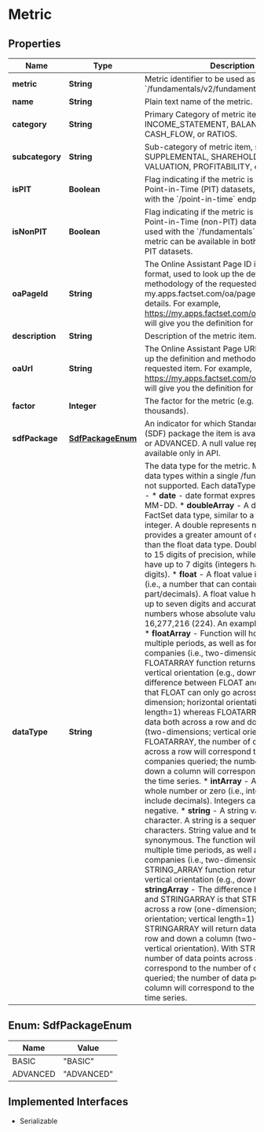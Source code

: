

# Metric


## Properties

Name | Type | Description | Notes
------------ | ------------- | ------------- | -------------
**metric** | **String** | Metric identifier to be used as &#x60;metrics&#x60; input in &#x60;/fundamentals/v2/fundamentals&#x60; endpoint. |  [optional]
**name** | **String** | Plain text name of the metric. |  [optional]
**category** | **String** | Primary Category of metric item, such as, INCOME_STATEMENT, BALANCE_SHEET, CASH_FLOW, or RATIOS. |  [optional]
**subcategory** | **String** | Sub-category of metric item, such as ASSETS, SUPPLEMENTAL, SHAREHOLDERS_EQUITY, VALUATION, PROFITABILITY, etc. |  [optional]
**isPIT** | **Boolean** | Flag indicating if the metric is available in Point-in-Time (PIT) datasets, and can be used with the &#x60;/point-in-time&#x60; endpoint. |  [optional]
**isNonPIT** | **Boolean** | Flag indicating if the metric is available in non-Point-in-Time (non-PIT) datasets, and can be used with the &#x60;/fundamentals&#x60; endpoint. A metric can be available in both PIT and non-PIT datasets. |  [optional]
**oaPageId** | **String** | The Online Assistant Page ID in D***** format, used to look up the definition and methodology of the requested item. Visit my.apps.factset.com/oa/pages/[D*****] for details. For example, https://my.apps.factset.com/oa/pages/D10585 will give you the definition for FF_SALES. |  [optional]
**description** | **String** | Description of the metric item. |  [optional]
**oaUrl** | **String** | The Online Assistant Page URL, is used to look up the definition and methodology of the requested item. For example, https://my.apps.factset.com/oa/pages/D10585 will give you the definition for FF_SALES. |  [optional]
**factor** | **Integer** | The factor for the metric (e.g. 1000 &#x3D; thousands). |  [optional]
**sdfPackage** | [**SdfPackageEnum**](#SdfPackageEnum) | An indicator for which Standard Data Feed (SDF) package the item is available in - BASIC or ADVANCED. A null value represents items available only in API. |  [optional]
**dataType** | **String** | The data type for the metric. Make note, mixing data types within a single /fundamentals API is not supported. Each dataType is defined below -   * **date** - date format expressed in YYYY-MM-DD.   * **doubleArray** - A double is a FactSet data type, similar to a float or an integer. A double represents numeric data but provides a greater amount of decimal precision than the float data type. Double values have up to 15 digits of precision, while float values have up to 7 digits (integers have up to 10 digits).   * **float** - A float value is a real number (i.e., a number that can contain a fractional part/decimals). A float value has a precision of up to seven digits and accurately represents numbers whose absolute value is less than 16,277,216 (224). An example metric includes   * **floatArray** - Function will hold data for multiple periods, as well as for many companies (i.e., two-dimensional value). The FLOATARRAY function returns data using a vertical orientation (e.g., down a column). The difference between FLOAT and FLOATARRAY is that FLOAT can only go across a row (one-dimension; horizontal orientation; vertical length&#x3D;1) whereas FLOATARRAY will return data both across a row and down a column (two-dimensions; vertical orientation). With FLOATARRAY, the number of data points across a row will correspond to the number of companies queried; the number of data points down a column will correspond to the length of the time series.   * **intArray** - An integer is a whole number or zero (i.e., integers do not include decimals). Integers can be positive or negative.   * **string** - A string value is an ASCII character. A string is a sequence of ASCII characters. String value and text value are synonymous. The function will hold data for multiple time periods, as well as for many companies (i.e., two-dimensional value). The STRING_ARRAY function returns data using a vertical orientation (e.g., down a column)   * **stringArray** - The difference between STRING and STRINGARRAY is that STRING can only go across a row (one-dimension; horizontal orientation; vertical length&#x3D;1) whereas STRINGARRAY will return data both across a row and down a column (two-dimensions; vertical orientation). With STRINGARRAY, the number of data points across a row will correspond to the number of companies queried; the number of data points down a column will correspond to the length of the time series. |  [optional]



## Enum: SdfPackageEnum

Name | Value
---- | -----
BASIC | &quot;BASIC&quot;
ADVANCED | &quot;ADVANCED&quot;


## Implemented Interfaces

* Serializable


